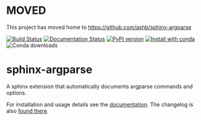 MOVED
=====

This project has moved home to https://github.com/ashb/sphinx-argparse


[![Build Status](https://travis-ci.org/ribozz/sphinx-argparse.svg?branch=master)](https://travis-ci.org/ribozz/sphinx-argparse)
[![Documentation Status](https://readthedocs.org/projects/sphinx-argparse/badge/?version=stable)](http://sphinx-argparse.readthedocs.org/)
[![PyPI version](https://badge.fury.io/py/sphinx-argparse.svg)](https://badge.fury.io/py/sphinx-argparse)
[![Install with conda](https://anaconda.org/conda-forge/sphinx-argparse/badges/installer/conda.svg)](https://github.com/conda-forge/sphinx-argparse-feedstock)
![Conda downloads](https://anaconda.org/conda-forge/sphinx-argparse/badges/downloads.svg)

sphinx-argparse
===============

A sphinx extension that automatically documents argparse commands and options.

For installation and usage details see the [documentation](http://sphinx-argparse.readthedocs.org/en/latest/). The changelog is also [found there](http://sphinx-argparse.readthedocs.org/en/latest/changelog.html).
